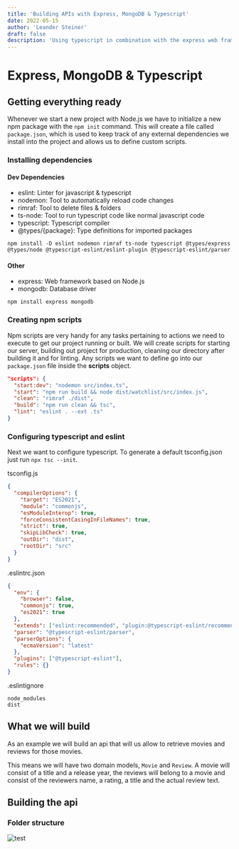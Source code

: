 ```yaml
---
title: 'Building APIs with Express, MongoDB & Typescript'
date: 2022-05-15
author: 'Leander Steiner'
draft: false
description: 'Using typescript in combination with the express web framework to build apis storing data in mongodb'
---
```


# Express, MongoDB & Typescript

## Getting everything ready

Whenever we start a new project with Node.js we have to initialize a new npm package with the `npm init` command.
This will create a file called `package.json`, which is used to keep track of any external dependencies we install into the project and allows us to define custom scripts.

### Installing dependencies

#### Dev Dependencies

- eslint: Linter for javascript & typescript
- nodemon: Tool to automatically reload code changes
- rimraf: Tool to delete files & folders
- ts-node: Tool to run typescript code like normal javascript code
- typescript: Typescript compiler
- @types/{package}: Type definitions for imported packages

```
npm install -D eslint nodemon rimraf ts-node typescript @types/express @types/node @typescript-eslint/eslint-plugin @typescript-eslint/parser
```

#### Other

- express: Web framework based on Node.js
- mongodb: Database driver

```
npm install express mongodb
```

### Creating npm scripts

Npm scripts are very handy for any tasks pertaining to actions we need to execute to get our project running or built.
We will create scripts for starting our server, building out project for production, cleaning our directory after building it and for linting. Any scripts we want to define go into our `package.json` file inside the **scripts** object.

```json
"scripts": {
  "start:dev": "nodemon src/index.ts",
  "start": "npm run build && node dist/watchlist/src/index.js",
  "clean": "rimraf ./dist",
  "build": "npm run clean && tsc",
  "lint": "eslint . --ext .ts"
}
```

### Configuring typescript and eslint

Next we want to configure typescript. To generate a default tsconfig.json just run `npx tsc --init`.

tsconfig.js

```json
{
  "compilerOptions": {
    "target": "ES2021",
    "module": "commonjs",
    "esModuleInterop": true,
    "forceConsistentCasingInFileNames": true,
    "strict": true,
    "skipLibCheck": true,
    "outDir": "dist",
    "rootDir": "src"
  }
}
```

.eslintrc.json

```json
{
  "env": {
    "browser": false,
    "commonjs": true,
    "es2021": true
  },
  "extends": ["eslint:recommended", "plugin:@typescript-eslint/recommended"],
  "parser": "@typescript-eslint/parser",
  "parserOptions": {
    "ecmaVersion": "latest"
  },
  "plugins": ["@typescript-eslint"],
  "rules": {}
}
```

.eslintignore

```
node_modules
dist
```

## What we will build

As an example we will build an api that will us allow to retrieve movies and reviews for those movies.

This means we will have two domain models, `Movie` and `Review`.
A movie will consist of a title and a release year, the reviews will belong to a movie and consist of the reviewers name, a rating, a title and the actual review text.

## Building the api

### Folder structure

![test](folders.png)